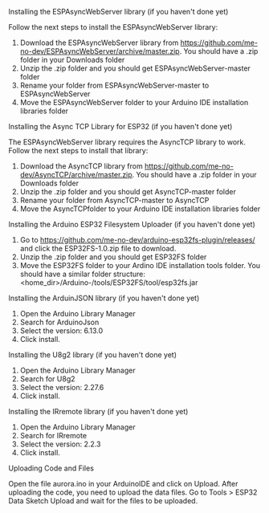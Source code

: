Installing the ESPAsyncWebServer library (if you haven't done yet)

Follow the next steps to install the ESPAsyncWebServer library:

1. Download the ESPAsyncWebServer library from https://github.com/me-no-dev/ESPAsyncWebServer/archive/master.zip. You should have a .zip folder in your Downloads folder
2. Unzip the .zip folder and you should get ESPAsyncWebServer-master folder
3. Rename your folder from ESPAsyncWebServer-master to ESPAsyncWebServer
4. Move the ESPAsyncWebServer folder to your Arduino IDE installation libraries folder

Installing the Async TCP Library for ESP32 (if you haven't done yet)

The ESPAsyncWebServer library requires the AsyncTCP library to work. Follow the next steps to install that library:

1. Download the AsyncTCP library from https://github.com/me-no-dev/AsyncTCP/archive/master.zip. You should have a .zip folder in your Downloads folder
2. Unzip the .zip folder and you should get AsyncTCP-master folder
3. Rename your folder from AsyncTCP-master to AsyncTCP
4. Move the AsyncTCPfolder to your Arduino IDE installation libraries folder


Installing the Arduino ESP32 Filesystem Uploader (if you haven't done yet)

1. Go to https://github.com/me-no-dev/arduino-esp32fs-plugin/releases/ and click the ESP32FS-1.0.zip file to download.
2. Unzip the .zip folder and you should get ESP32FS folder
3. Move the ESP32FS folder to your Ardino IDE installation tools folder. You should have a similar folder structure: <home_dir>/Arduino-<version>/tools/ESP32FS/tool/esp32fs.jar

Installing the ArduinJSON library (if you haven't done yet)
1. Open the Arduino Library Manager
2. Search for ArduinoJson
3. Select the version: 6.13.0 
4. Click install.

Installing the U8g2 library (if you haven't done yet)
1. Open the Arduino Library Manager
2. Search for U8g2
3. Select the version: 2.27.6
4. Click install.

Installing the IRremote library (if you haven't done yet)
1. Open the Arduino Library Manager
2. Search for IRremote
3. Select the version: 2.2.3
4. Click install.


Uploading Code and Files

Open the file aurora.ino in your ArduinoIDE and click on Upload.
After uploading the code, you need to upload the data files. Go to Tools > ESP32 Data Sketch Upload and wait for the files to be uploaded.